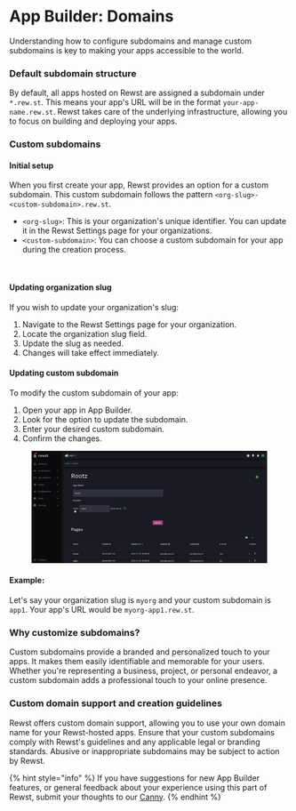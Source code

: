 # App Builder: Domains

Understanding how to configure subdomains and manage custom subdomains is key to making your apps accessible to the world.

### Default subdomain structure

By default, all apps hosted on Rewst are assigned a subdomain under `*.rew.st`. This means your app's URL will be in the format `your-app-name.rew.st`. Rewst takes care of the underlying infrastructure, allowing you to focus on building and deploying your apps.

### Custom subdomains

#### Initial setup

When you first create your app, Rewst provides an option for a custom subdomain. This custom subdomain follows the pattern `<org-slug>-<custom-subdomain>.rew.st`.

* `<org-slug>`: This is your organization's unique identifier. You can update it in the Rewst Settings page for your organizations.
* `<custom-subdomain>`: You can choose a custom subdomain for your app during the creation process.

<figure><img src="../../../.gitbook/assets/image (23).png" alt=""><figcaption></figcaption></figure>

#### Updating organization slug

If you wish to update your organization's slug:

1. Navigate to the Rewst Settings page for your organization.
2. Locate the organization slug field.
3. Update the slug as needed.
4. Changes will take effect immediately.

#### Updating custom subdomain

To modify the custom subdomain of your app:

1. Open your app in App Builder.
2. Look for the option to update the subdomain.
3. Enter your desired custom subdomain.
4. Confirm the changes.

<figure><img src="../../../.gitbook/assets/image (24) (1).png" alt=""><figcaption></figcaption></figure>

#### Example:

Let's say your organization slug is `myorg` and your custom subdomain is `app1`. Your app's URL would be `myorg-app1.rew.st`.

### Why customize subdomains?

Custom subdomains provide a branded and personalized touch to your apps. It makes them easily identifiable and memorable for your users. Whether you're representing a business, project, or personal endeavor, a custom subdomain adds a professional touch to your online presence.

### Custom domain support and creation guidelines

Rewst offers custom domain support, allowing you to use your own domain name for your Rewst-hosted apps. Ensure that your custom subdomains comply with Rewst's guidelines and any applicable legal or branding standards. Abusive or inappropriate subdomains may be subject to action by Rewst.

{% hint style="info" %}
If you have suggestions for new App Builder features, or general feedback about your experience using this part of Rewst, submit your thoughts to our [Canny](https://rewst.canny.io/app-builder).&#x20;
{% endhint %}
